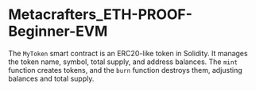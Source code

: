 # Metacrafters_ETH-PROOF-Beginner-EVM
The `MyToken` smart contract is an ERC20-like token in Solidity. It manages the token name, symbol, total supply, and address balances. The `mint` function creates tokens, and the `burn` function destroys them, adjusting balances and total supply.
